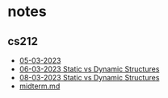 # notes

## cs212

- [05-03-2023](/cs212/05-03-2023.md)
- [06-03-2023 Static vs Dynamic Structures](/cs212/06-03-2023.md)
- [08-03-2023 Static vs Dynamic Structures](/cs212/08-03-2023.md)
- [midterm.md](/cs212/midterm.md)